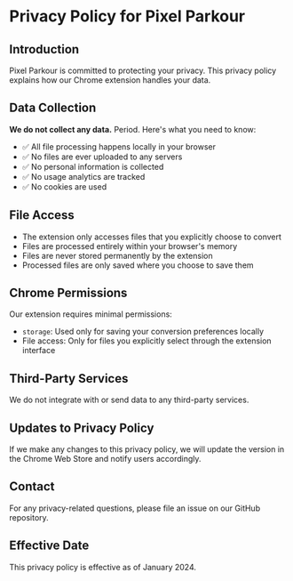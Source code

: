 # Privacy Policy for Pixel Parkour

## Introduction
Pixel Parkour is committed to protecting your privacy. This privacy policy explains how our Chrome extension handles your data.

## Data Collection
**We do not collect any data.** Period. Here's what you need to know:

- ✅ All file processing happens locally in your browser
- ✅ No files are ever uploaded to any servers
- ✅ No personal information is collected
- ✅ No usage analytics are tracked
- ✅ No cookies are used

## File Access
- The extension only accesses files that you explicitly choose to convert
- Files are processed entirely within your browser's memory
- Files are never stored permanently by the extension
- Processed files are only saved where you choose to save them

## Chrome Permissions
Our extension requires minimal permissions:
- `storage`: Used only for saving your conversion preferences locally
- File access: Only for files you explicitly select through the extension interface

## Third-Party Services
We do not integrate with or send data to any third-party services.

## Updates to Privacy Policy
If we make any changes to this privacy policy, we will update the version in the Chrome Web Store and notify users accordingly.

## Contact
For any privacy-related questions, please file an issue on our GitHub repository.

## Effective Date
This privacy policy is effective as of January 2024. 